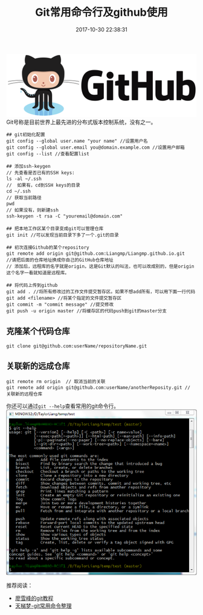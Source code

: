 ﻿---
title: Git常用命令行及github使用
date: 2017-10-30 22:38:31
tags:
  git
categories:
  技术
---
![](gitUsage/github-logo.png)
Git号称是目前世界上最先进的分布式版本控制系统，没有之一。<!--more-->
```
## git初始化配置
git config --global user.name "your name" //设置用户名
git config --global user.email you@domain.example.com //设置用户邮箱
git config --list //查看配置list

## 添加ssh-keygen
// 先查看是否已有的SSH keys:
ls -al ~/.ssh
//  如果有，cd到SSH keys的目录
cd ~/.ssh
// 获取当前路径
pwd
// 如果没有，则新建ssh
ssh-keygen -t rsa -C "youremail@domain.com"

## 把本地工作区某个目录变成git可以管理仓库
git init //可以发现当前目录下多了一个.git的目录

## 初次连接Github的某个repository
git remote add origin git@github.com:Liangmp/Liangmp.github.io.git
//请把后面的仓库地址换成你自己的GitHub仓库地址
// 添加后，远程库的名字就是origin，这是Git默认的叫法，也可以改成别的，但是origin这个名字一看就知道是远程库。

## 将代码上传到github
git add . //将所有修改过的工作文件提交暂存区。如果不想add所有，可以用下面一行代码
git add <filename> //将某个指定的文件提交暂存区 
git commit -m "commit message" //提交修改
git push -u origin master //将缓存区的代码push到git的master分支
```

## 克隆某个代码仓库
```
git clone git@github.com:userName/repositoryName.git
```

## 关联新的远成仓库
```
git remote rm origin  // 取消当前的关联
git remote add origin git@github.com:userName/anotherReposity.git // 关联新的远程仓库
```

你还可以通过`git --help`查看常用的git命令行。
![](gitUsage/gitHelp.png)


推荐阅读：
- [廖雪峰的git教程](https://www.liaoxuefeng.com/wiki/0013739516305929606dd18361248578c67b8067c8c017b000)
- [天梯梦-git常用命令整理](http://justcoding.iteye.com/blog/1830388)